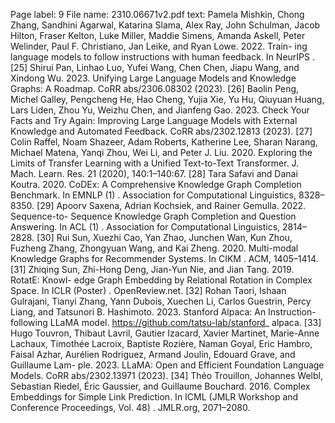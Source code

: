 Page label: 9
File name: 2310.06671v2.pdf
text:
Pamela Mishkin, Chong Zhang, Sandhini Agarwal, Katarina Slama, Alex Ray,
John Schulman, Jacob Hilton, Fraser Kelton, Luke Miller, Maddie Simens, Amanda
Askell, Peter Welinder, Paul F. Christiano, Jan Leike, and Ryan Lowe. 2022. Train-
ing language models to follow instructions with human feedback. In NeurIPS .
[25] Shirui Pan, Linhao Luo, Yufei Wang, Chen Chen, Jiapu Wang, and Xindong Wu.
2023. Unifying Large Language Models and Knowledge Graphs: A Roadmap.
CoRR abs/2306.08302 (2023).
[26] Baolin Peng, Michel Galley, Pengcheng He, Hao Cheng, Yujia Xie, Yu Hu, Qiuyuan
Huang, Lars Liden, Zhou Yu, Weizhu Chen, and Jianfeng Gao. 2023. Check Your
Facts and Try Again: Improving Large Language Models with External Knowledge
and Automated Feedback. CoRR abs/2302.12813 (2023).
[27] Colin Raffel, Noam Shazeer, Adam Roberts, Katherine Lee, Sharan Narang,
Michael Matena, Yanqi Zhou, Wei Li, and Peter J. Liu. 2020. Exploring the
Limits of Transfer Learning with a Unified Text-to-Text Transformer. J. Mach.
Learn. Res. 21 (2020), 140:1–140:67.
[28] Tara Safavi and Danai Koutra. 2020. CoDEx: A Comprehensive Knowledge
Graph Completion Benchmark. In EMNLP (1) . Association for Computational
Linguistics, 8328–8350.
[29] Apoorv Saxena, Adrian Kochsiek, and Rainer Gemulla. 2022. Sequence-to-
Sequence Knowledge Graph Completion and Question Answering. In ACL (1) .
Association for Computational Linguistics, 2814–2828.
[30] Rui Sun, Xuezhi Cao, Yan Zhao, Junchen Wan, Kun Zhou, Fuzheng Zhang,
Zhongyuan Wang, and Kai Zheng. 2020. Multi-modal Knowledge Graphs for
Recommender Systems. In CIKM . ACM, 1405–1414.
[31] Zhiqing Sun, Zhi-Hong Deng, Jian-Yun Nie, and Jian Tang. 2019. RotatE: Knowl-
edge Graph Embedding by Relational Rotation in Complex Space. In ICLR (Poster) .
OpenReview.net.
[32] Rohan Taori, Ishaan Gulrajani, Tianyi Zhang, Yann Dubois, Xuechen Li, Carlos
Guestrin, Percy Liang, and Tatsunori B. Hashimoto. 2023. Stanford Alpaca: An
Instruction-following LLaMA model. https://github.com/tatsu-lab/stanford_
alpaca.
[33] Hugo Touvron, Thibaut Lavril, Gautier Izacard, Xavier Martinet, Marie-Anne
Lachaux, Timothée Lacroix, Baptiste Rozière, Naman Goyal, Eric Hambro, Faisal
Azhar, Aurélien Rodriguez, Armand Joulin, Edouard Grave, and Guillaume Lam-
ple. 2023. LLaMA: Open and Efficient Foundation Language Models. CoRR
abs/2302.13971 (2023).
[34] Théo Trouillon, Johannes Welbl, Sebastian Riedel, Éric Gaussier, and Guillaume
Bouchard. 2016. Complex Embeddings for Simple Link Prediction. In ICML (JMLR
Workshop and Conference Proceedings, Vol. 48) . JMLR.org, 2071–2080.